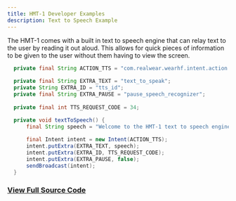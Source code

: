 ```yaml
---
title: HMT-1 Developer Examples
description: Text to Speech Example
---
```


The HMT-1 comes with a built in text to speech engine that can relay text to the user by reading it out aloud. This allows for quick pieces of information to be given to the user without them having to view the screen.

```java
  private final String ACTION_TTS = "com.realwear.wearhf.intent.action.TTS";
  
  private final String EXTRA_TEXT = "text_to_speak";
  private String EXTRA_ID = "tts_id";
  private final String EXTRA_PAUSE = "pause_speech_recognizer";
  
  private final int TTS_REQUEST_CODE = 34;

  private void textToSpeech() {
      final String speech = "Welcome to the HMT-1 text to speech engine";
      	  
	  final Intent intent = new Intent(ACTION_TTS);
	  intent.putExtra(EXTRA_TEXT, speech);
      intent.putExtra(EXTRA_ID, TTS_REQUEST_CODE);
      intent.putExtra(EXTRA_PAUSE, false);
      sendBroadcast(intent);
  }
```

### [View Full Source Code](https://github.com/realwear/Developer-Examples/blob/master/hmt1developerexamples/src/main/java/com/realwear/hmt1developerexamples/TTSActivity.java)
